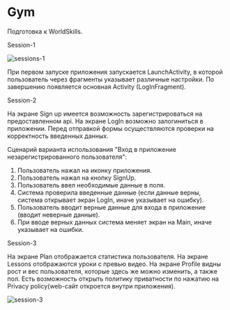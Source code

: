 # Gym

Подготовка к WorldSkills.

Session-1

![sessions-1](https://user-images.githubusercontent.com/62645670/116912692-fe1c3a00-ac61-11eb-9847-c8e7446b3596.jpg)

При первом запуске приложения запускается LaunchActivity, в которой пользователь через фрагменты указывает различные настройки. По завершению появляется основная Activity (LogInFragment).

Session-2

На экране Sign up имеется возможность зарегистрироваться на предоставленном api. На экране LogIn возможно залогиниться в приложении. Перед отправкой формы осуществляются проверки на корректность введенных данных. 

Сценарий варианта использования "Вход в приложение незарегистрированного пользователя":

1. Пользователь нажал на иконку приложения.
2. Пользователь нажал на кнопку SignUp.
3. Пользователь ввел необходимые данные в поля.
4. Система проверила введенные данные (если данные верны, система открывает экран LogIn, иначе указывает на ошибку).
5. Пользователь вводит верные данные для входа в приложение (вводит неверные данные).
6. При вводе верных данных система меняет экран на Main, иначе указывает на ошибки.

Session-3

На экране Plan отображается статистика пользователя. На экране Lessons отображаются уроки с превью видео. На экране Profile видны рост и вес пользователя, которые здесь же можно изменить, а также пол. Есть возможность открыть политику приватности по нажатию на Privacy policy(web-сайт откроется внутри приложения).

![session-3](https://user-images.githubusercontent.com/62645670/117265219-6ee37200-ae6d-11eb-88ae-e812ecd88b28.jpg)
